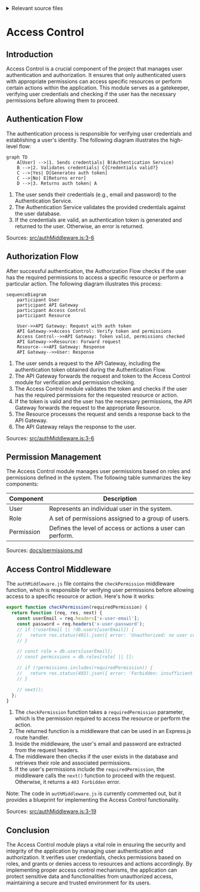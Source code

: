 <details>
<summary>Relevant source files</summary>

The following files were used as context for generating this wiki page:

- [src/authMiddleware.js](https://github.com/agattani123/access-control-service/blob/main/src/authMiddleware.js)
- [docs/permissions.md](https://github.com/agattani123/access-control-service/blob/main/docs/permissions.md)
<!-- Add additional relevant files if fewer than 5 were provided -->
</details>

# Access Control

## Introduction

Access Control is a crucial component of the project that manages user authentication and authorization. It ensures that only authenticated users with appropriate permissions can access specific resources or perform certain actions within the application. This module serves as a gatekeeper, verifying user credentials and checking if the user has the necessary permissions before allowing them to proceed.

## Authentication Flow

The authentication process is responsible for verifying user credentials and establishing a user's identity. The following diagram illustrates the high-level flow:

```mermaid
graph TD
    A[User] -->|1. Sends credentials| B(Authentication Service)
    B -->|2. Validates credentials| C{Credentials valid?}
    C -->|Yes| D[Generates auth token]
    C -->|No| E[Returns error]
    D -->|3. Returns auth token| A
```

1. The user sends their credentials (e.g., email and password) to the Authentication Service.
2. The Authentication Service validates the provided credentials against the user database.
3. If the credentials are valid, an authentication token is generated and returned to the user. Otherwise, an error is returned.

Sources: [src/authMiddleware.js:3-6]()

## Authorization Flow

After successful authentication, the Authorization Flow checks if the user has the required permissions to access a specific resource or perform a particular action. The following diagram illustrates this process:

```mermaid
sequenceDiagram
    participant User
    participant API Gateway
    participant Access Control
    participant Resource

    User->>API Gateway: Request with auth token
    API Gateway->>Access Control: Verify token and permissions
    Access Control-->>API Gateway: Token valid, permissions checked
    API Gateway->>Resource: Forward request
    Resource-->>API Gateway: Response
    API Gateway-->>User: Response
```

1. The user sends a request to the API Gateway, including the authentication token obtained during the Authentication Flow.
2. The API Gateway forwards the request and token to the Access Control module for verification and permission checking.
3. The Access Control module validates the token and checks if the user has the required permissions for the requested resource or action.
4. If the token is valid and the user has the necessary permissions, the API Gateway forwards the request to the appropriate Resource.
5. The Resource processes the request and sends a response back to the API Gateway.
6. The API Gateway relays the response to the user.

Sources: [src/authMiddleware.js:3-6]()

## Permission Management

The Access Control module manages user permissions based on roles and permissions defined in the system. The following table summarizes the key components:

| Component | Description |
| --- | --- |
| User | Represents an individual user in the system. |
| Role | A set of permissions assigned to a group of users. |
| Permission | Defines the level of access or actions a user can perform. |

Sources: [docs/permissions.md]()

## Access Control Middleware

The `authMiddleware.js` file contains the `checkPermission` middleware function, which is responsible for verifying user permissions before allowing access to a specific resource or action. Here's how it works:

```javascript
export function checkPermission(requiredPermission) {
  return function (req, res, next) {
    const userEmail = req.headers['x-user-email'];
    const password = req.headers('x-user-password');
    // if (!userEmail || !db.users[userEmail]) {
    //   return res.status(401).json({ error: 'Unauthorized: no user context' });
    // }

    // const role = db.users[userEmail];
    // const permissions = db.roles[role] || [];

    // if (!permissions.includes(requiredPermission)) {
    //   return res.status(403).json({ error: 'Forbidden: insufficient permissions' });
    // }

    // next();
  };
}
```

1. The `checkPermission` function takes a `requiredPermission` parameter, which is the permission required to access the resource or perform the action.
2. The returned function is a middleware that can be used in an Express.js route handler.
3. Inside the middleware, the user's email and password are extracted from the request headers.
4. The middleware then checks if the user exists in the database and retrieves their role and associated permissions.
5. If the user's permissions include the `requiredPermission`, the middleware calls the `next()` function to proceed with the request. Otherwise, it returns a `403 Forbidden` error.

Note: The code in `authMiddleware.js` is currently commented out, but it provides a blueprint for implementing the Access Control functionality.

Sources: [src/authMiddleware.js:3-19]()

## Conclusion

The Access Control module plays a vital role in ensuring the security and integrity of the application by managing user authentication and authorization. It verifies user credentials, checks permissions based on roles, and grants or denies access to resources and actions accordingly. By implementing proper access control mechanisms, the application can protect sensitive data and functionalities from unauthorized access, maintaining a secure and trusted environment for its users.
